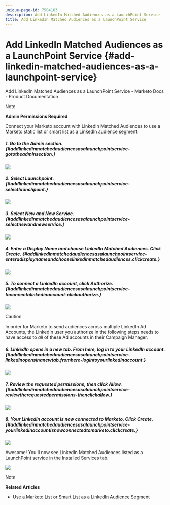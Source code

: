 ```yaml
---
unique-page-id: 7504163
description: Add LinkedIn Matched Audiences as a LaunchPoint Service - Marketo Docs - Product Documentation
title: Add LinkedIn Matched Audiences as a LaunchPoint Service
---
```


# Add LinkedIn Matched Audiences as a LaunchPoint Service {#add-linkedin-matched-audiences-as-a-launchpoint-service}

Add LinkedIn Matched Audiences as a LaunchPoint Service - Marketo Docs - Product Documentation

>[!NOTE]
>
>**Admin Permissions Required**

Connect your Marketo account with LinkedIn Matched Audiences to use a Marketo static list or smart list as a LinkedIn audience segment.

##### 1. Go to the Admin section. {#addlinkedinmatchedaudiencesasalaunchpointservice-gototheadminsection.}

![](assets/admin.png)

##### 2. Select Launchpoint. {#addlinkedinmatchedaudiencesasalaunchpointservice-selectlaunchpoint.}

![](assets/image2014-12-5-14-3a35-3a27.png)

##### 3. Select New and New Service. {#addlinkedinmatchedaudiencesasalaunchpointservice-selectnewandnewservice.}

![](assets/image2014-12-5-14-3a37-3a33.png)

##### 4. Enter a Display Name and choose LinkedIn Matched Audiences. Click Create. {#addlinkedinmatchedaudiencesasalaunchpointservice-enteradisplaynameandchooselinkedinmatchedaudiences.clickcreate.}

![](assets/image2018-2-23-14-3a25-3a39.png)

##### 5. To connect a LinkedIn account, click Authorize. {#addlinkedinmatchedaudiencesasalaunchpointservice-toconnectalinkedinaccount-clickauthorize.}

![](assets/authorizeaccount.png)

>[!CAUTION]
>
>In order for Marketo to send audiences across multiple LinkedIn Ad Accounts, the LinkedIn user you authorize in the following steps needs to have access to *all* of these Ad accounts in their Campaign Manager.

##### 6. LinkedIn opens in a new tab. From here, log in to your LinkedIn account. {#addlinkedinmatchedaudiencesasalaunchpointservice-linkedinopensinanewtab.fromhere-logintoyourlinkedinaccount.}

![](assets/image2018-2-23-14-3a32-3a20.png)

##### 7. Review the requested permissions, then click Allow. {#addlinkedinmatchedaudiencesasalaunchpointservice-reviewtherequestedpermissions-thenclickallow.}

![](assets/li-permissions.png)

##### 8. Your LinkedIn account is now connected to Marketo. Click Create. {#addlinkedinmatchedaudiencesasalaunchpointservice-yourlinkedinaccountisnowconnectedtomarketo.clickcreate.}

![](assets/image2018-2-23-14-3a35-3a55.png)

Awesome! You'll now see LinkedIn Matched Audiences listed as a LaunchPoint service in the Installed Services tab.

![](assets/bartholomew2.png)

>[!NOTE]
>
>**Related Articles**
>
>* [Use a Marketo List or Smart List as a LinkedIn Audience Segment](../../../../welcome-to-marketo-docs/product-docs/demand-generation/social/social-functions/use-a-marketo-list-or-smart-list-as-a-linkedin-audience-segment.md)
>

